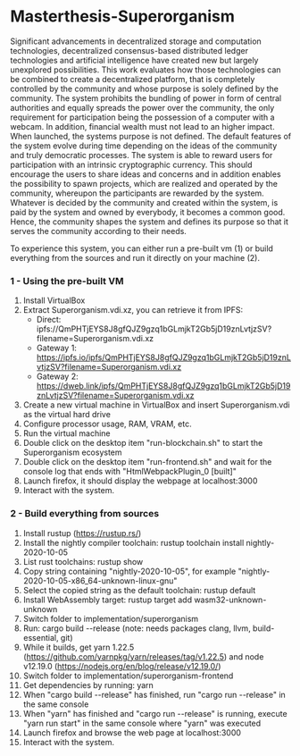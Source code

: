 # Masterthesis-Superorganism
Significant advancements in decentralized storage and computation
technologies, decentralized consensus-based distributed ledger
technologies and artificial intelligence have created new but largely
unexplored possibilities. This work evaluates how those technologies
can be combined to create a decentralized platform, that is completely
controlled by the community and whose purpose is solely defined by the
community. The system prohibits the bundling of power in form of
central authorities and equally spreads the power over the community,
the only requirement for participation being the possession of a
computer with a webcam. In addition, financial wealth must not lead
to an higher impact. When launched, the systems purpose is not
defined. The default features of the system evolve during time
depending on the ideas of the community and truly democratic
processes. The system is able to reward users for participation with an
intrinsic cryptographic currency. This should encourage the users to
share ideas and concerns and in addition enables the possibility to
spawn projects, which are realized and operated by the community,
whereupon the participants are rewarded by the system. Whatever is
decided by the community and created within the system, is paid by
the system and owned by everybody, it becomes a common good.
Hence, the community shapes the system and defines its purpose so
that it serves the community according to their needs.

To experience this system, you can either run a pre-built vm (1) or build everything from the sources and run it directly on your machine (2).

### 1 - Using the pre-built VM
1) Install VirtualBox
2) Extract Superorganism.vdi.xz, you can retrieve it from IPFS:
   - Direct: ipfs://QmPHTjEYS8J8gfQJZ9gzq1bGLmjkT2Gb5jD19znLvtjzSV?filename=Superorganism.vdi.xz
   - Gateway 1: https://ipfs.io/ipfs/QmPHTjEYS8J8gfQJZ9gzq1bGLmjkT2Gb5jD19znLvtjzSV?filename=Superorganism.vdi.xz
   - Gateway 2: https://dweb.link/ipfs/QmPHTjEYS8J8gfQJZ9gzq1bGLmjkT2Gb5jD19znLvtjzSV?filename=Superorganism.vdi.xz
3) Create a new virtual machine in VirtualBox and insert Superorganism.vdi as the virtual hard drive
4) Configure processor usage, RAM, VRAM, etc.
5) Run the virtual machine
6) Double click on the desktop item "run-blockchain.sh" to start the Superorganism ecosystem
7) Double click on the desktop item "run-frontend.sh" and wait for the console log that ends with "HtmlWebpackPlugin_0 [built]"
8) Launch firefox, it should display the webpage at localhost:3000
9) Interact with the system.

### 2 - Build everything from sources
1) Install rustup (https://rustup.rs/)
2) Install the nightly compiler toolchain: rustup toolchain install nightly-2020-10-05
3) List rust toolchains: rustup show
4) Copy string containing "nightly-2020-10-05", for example "nightly-2020-10-05-x86_64-unknown-linux-gnu"
5) Select the copied string as the default toolchain: rustup default <copied toolchain string>
6) Install WebAssembly target: rustup target add wasm32-unknown-unknown
7) Switch folder to implementation/superorganism
8) Run: cargo build --release (note: needs packages clang, llvm, build-essential, git)
9) While it builds, get yarn 1.22.5 (https://github.com/yarnpkg/yarn/releases/tag/v1.22.5) and node v12.19.0 (https://nodejs.org/en/blog/release/v12.19.0/)
10) Switch folder to implementation/superorganism-frontend
11) Get dependencies by running: yarn
12) When "cargo build --release" has finished, run "cargo run --release" in the same console
13) When "yarn" has finished and "cargo run --release" is running, execute "yarn run start" in the same console where "yarn" was executed
14) Launch firefox and browse the web page at localhost:3000
15) Interact with the system.
